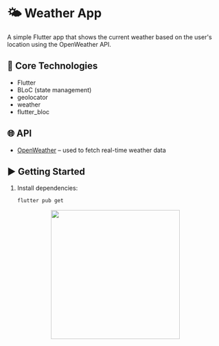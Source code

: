 # 🌤️ Weather App

A simple Flutter app that shows the current weather based on the user's location using the OpenWeather API.

## 🔧 Core Technologies

- Flutter
- BLoC (state management)
- geolocator
- weather
- flutter_bloc

## 🌐 API

- [OpenWeather](https://openweathermap.org/) – used to fetch real-time weather data

## ▶️ Getting Started

1. Install dependencies:
   ```bash
   flutter pub get

<p align="center">
  <img src="assets/Screenshot.png" width="300" />
</p>

